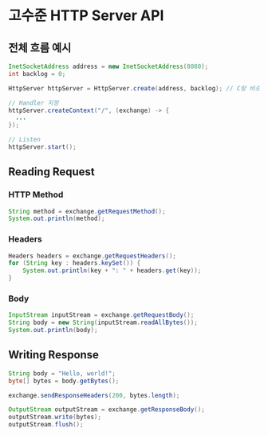 # 고수준 HTTP Server API

## 전체 흐름 예시

```java
InetSocketAddress address = new InetSocketAddress(8080);
int backlog = 0;

HttpServer httpServer = HttpServer.create(address, backlog); // C랑 비슷한 느낌이 든다..

// Handler 지정
httpServer.createContext("/", (exchange) -> {
  ...
});

// Listen
httpServer.start();
```

## Reading Request

### HTTP Method

```java
String method = exchange.getRequestMethod();
System.out.println(method);
```

### Headers

```java
Headers headers = exchange.getRequestHeaders();
for (String key : headers.keySet()) {
    System.out.println(key + ": " + headers.get(key));
}
```

### Body

```java
InputStream inputStream = exchange.getRequestBody();
String body = new String(inputStream.readAllBytes());
System.out.println(body);
```

## Writing Response

```java
String body = "Hello, world!";
byte[] bytes = body.getBytes();

exchange.sendResponseHeaders(200, bytes.length);

OutputStream outputStream = exchange.getResponseBody();
outputStream.write(bytes);
outputStream.flush();
```
